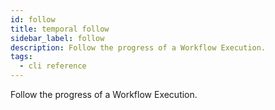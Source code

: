 ```yaml
---
id: follow
title: temporal follow
sidebar_label: follow
description: Follow the progress of a Workflow Execution.
tags:
  - cli reference
---
```


Follow the progress of a Workflow Execution.
